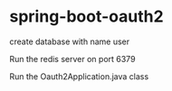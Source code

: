 # spring-boot-oauth2
create database with name user

Run the redis server on port 6379 

Run the Oauth2Application.java class
